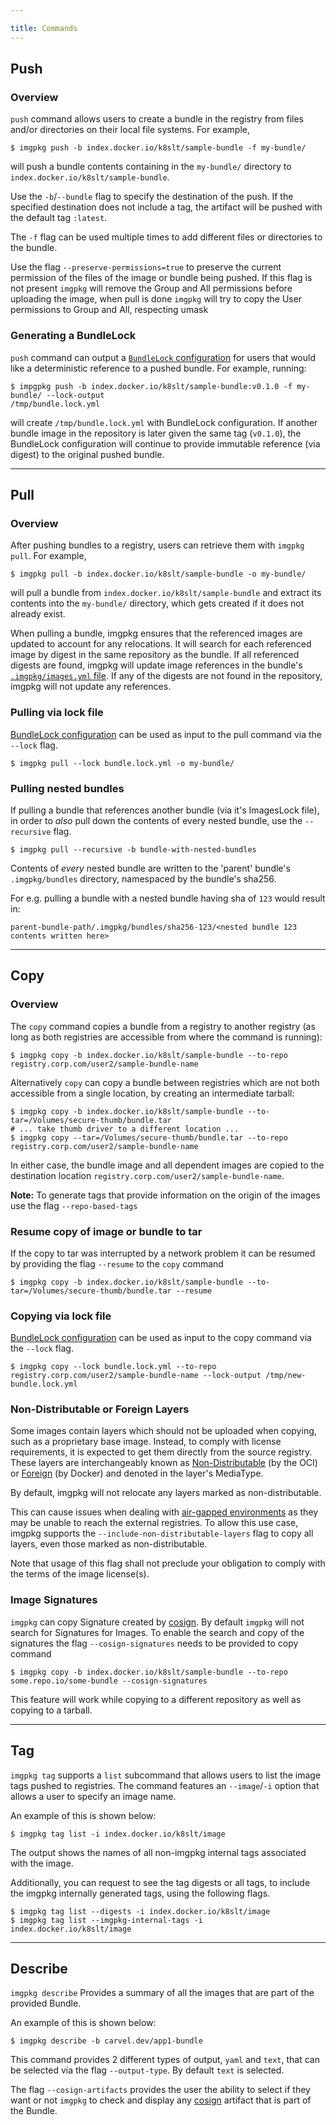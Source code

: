 ```yaml
---

title: Commands
---
```


## Push

### Overview

`push` command allows users to create a bundle in the registry from files and/or directories on their local file systems. For example,

```bash-plain
$ imgpkg push -b index.docker.io/k8slt/sample-bundle -f my-bundle/
```

will push a bundle contents containing in the `my-bundle/` directory to `index.docker.io/k8slt/sample-bundle`.

Use the `-b`/`--bundle` flag to specify the destination of the push. If the specified destination does not include a tag, the artifact will be pushed with the default tag `:latest`.

The `-f` flag can be used multiple times to add different files or directories to the bundle.

Use the flag `--preserve-permissions=true` to preserve the current permission of the files of the image or bundle being pushed. If this flag is not present `imgpkg` will remove the Group and All permissions before uploading the image, when pull is done `imgpkg` will try to copy the User permissions to Group and All, respecting umask

### Generating a BundleLock

`push` command can output a [`BundleLock` configuration](resources.md#bundlelock-configuration) for users that would like a deterministic reference to a pushed bundle. For example, running:

```bash-plain
$ impgpkg push -b index.docker.io/k8slt/sample-bundle:v0.1.0 -f my-bundle/ --lock-output
/tmp/bundle.lock.yml
```

will create `/tmp/bundle.lock.yml` with BundleLock configuration. If another bundle image in the repository is later given the same tag (`v0.1.0`), the BundleLock configuration will continue to provide immutable reference (via digest) to the original pushed bundle.

---
## Pull

### Overview

After pushing bundles to a registry, users can retrieve them with `imgpkg pull`. For example,

```bash-plain
$ imgpkg pull -b index.docker.io/k8slt/sample-bundle -o my-bundle/
```

will pull a bundle from `index.docker.io/k8slt/sample-bundle` and extract its contents into the `my-bundle/` directory, which gets created if it does not already exist.

When pulling a bundle, imgpkg ensures that the referenced images are updated to account for any relocations. It will search for each referenced image by digest in the same repository as the bundle. If all referenced digests are found, imgpkg will update image references in the bundle's [`.imgpkg/images.yml` file](resources.md#imgpkg-directory). If any of the digests are not found in the repository, imgpkg will not update any references.

### Pulling via lock file

[BundleLock configuration](resources.md#bundlelock-configuration) can be used as input to the pull command via the `--lock` flag.

```bash-plain
$ imgpkg pull --lock bundle.lock.yml -o my-bundle/
```

### Pulling nested bundles

If pulling a bundle that references another bundle (via it's ImagesLock file), in order to *also* pull down the contents of every nested bundle, use the `--recursive` flag.  

```bash-plain
$ imgpkg pull --recursive -b bundle-with-nested-bundles
```

Contents of *every* nested bundle are written to the 'parent' bundle's `.imgpkg/bundles` directory, namespaced by the bundle's sha256.

For e.g. pulling a bundle with a nested bundle having sha of `123` would result in:
```
parent-bundle-path/.imgpkg/bundles/sha256-123/<nested bundle 123 contents written here>
```

---
## Copy

### Overview

The `copy` command copies a bundle from a registry to another registry (as long as both registries are accessible from where the command is running):

```bash-plain
$ imgpkg copy -b index.docker.io/k8slt/sample-bundle --to-repo registry.corp.com/user2/sample-bundle-name
```

Alternatively `copy` can copy a bundle between registries which are not both accessible from a single location, by creating an intermediate tarball:

```bash-plain
$ imgpkg copy -b index.docker.io/k8slt/sample-bundle --to-tar=/Volumes/secure-thumb/bundle.tar
# ... take thumb driver to a different location ...
$ imgpkg copy --tar=/Volumes/secure-thumb/bundle.tar --to-repo registry.corp.com/user2/sample-bundle-name
```

In either case, the bundle image and all dependent images are copied to the destination location `registry.corp.com/user2/sample-bundle-name`.

**Note:** To generate tags that provide information on the origin of the images use the flag `--repo-based-tags`


### Resume copy of image or bundle to tar

If the copy to tar was interrupted by a network problem it can be resumed by providing the flag `--resume` to the `copy` command

```bash-plain
$ imgpkg copy -b index.docker.io/k8slt/sample-bundle --to-tar=/Volumes/secure-thumb/bundle.tar --resume
```

### Copying via lock file

[BundleLock configuration](resources.md#bundlelock-configuration) can be used as input to the copy command via the `--lock` flag.

```bash-plain
$ imgpkg copy --lock bundle.lock.yml --to-repo registry.corp.com/user2/sample-bundle-name --lock-output /tmp/new-bundle.lock.yml
```

### Non-Distributable or Foreign Layers

Some images contain layers which should not be uploaded when copying, such as a proprietary base image.
Instead, to comply with license requirements, it is expected to get them directly from the source registry.
These layers are interchangeably known as
[Non-Distributable](https://github.com/opencontainers/image-spec/blob/79b036d80240ae530a8de15e1d21c7ab9292c693/layer.md#non-distributable-layers)
(by the OCI) or
[Foreign](https://docs.docker.com/registry/spec/manifest-v2-2/) (by Docker) and denoted in the layer's MediaType.

By default, imgpkg will not relocate any layers marked as non-distributable.

This can cause issues when dealing with [air-gapped environments](air-gapped-workflow.md) as they may be unable to reach the external registries.
To allow this use case, imgpkg supports the `--include-non-distributable-layers` flag to copy all layers, even those marked as non-distributable.

Note that usage of this flag shall not preclude your obligation to comply with the terms of the image license(s).

### Image Signatures

`imgpkg` can copy Signature created by [cosign](https://github.com/sigstore/cosign). By
default `imgpkg` will not search for Signatures for Images. To enable the search and copy of the signatures the
flag `--cosign-signatures` needs to be provided to copy command

```bash-plain
$ imgpkg copy -b index.docker.io/k8slt/sample-bundle --to-repo some.repo.io/some-bundle --cosign-signatures
```

This feature will work while copying to a different repository as well as copying to a tarball.

---

## Tag

`imgpkg tag` supports a `list` subcommand that allows users to list the image tags pushed to registries. The command features an `--image`/`-i` option that allows a user to specify an image name. 

An example of this is shown below:

```bash-plain
$ imgpkg tag list -i index.docker.io/k8slt/image
```

The output shows the names of all non-imgpkg internal tags associated with the image.

Additionally, you can request to see the tag digests or all tags, to include the imgpkg internally generated tags, using the following flags.

```bash-plain
$ imgpkg tag list --digests -i index.docker.io/k8slt/image
$ imgpkg tag list --imgpkg-internal-tags -i index.docker.io/k8slt/image
```

---

## Describe

`imgpkg describe` Provides a summary of all the images that are part of the provided Bundle.

An example of this is shown below:

```bash-plain
$ imgpkg describe -b carvel.dev/app1-bundle
```

This command provides 2 different types of output, `yaml` and `text`, that can be selected via the flag `--output-type`.
By default `text` is selected.

The flag `--cosign-artifacts` provides the user the ability to select if they want or not `imgpkg` to check and display
any [cosign](https://github.com/sigstore/cosign) artifact that is part of the Bundle.
